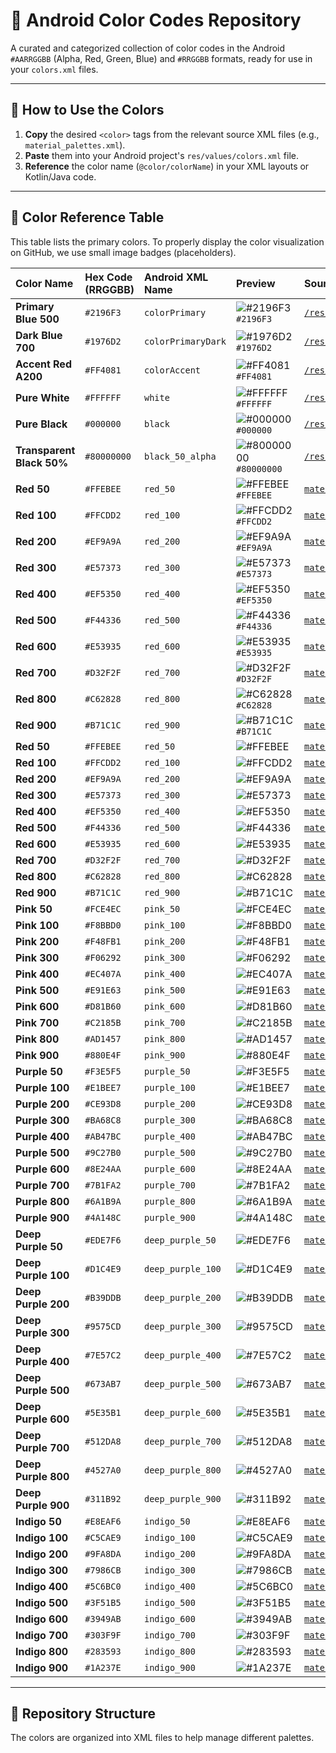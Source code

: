 # 🎨 Android Color Codes Repository

A curated and categorized collection of color codes in the Android `#AARRGGBB` (Alpha, Red, Green, Blue) and `#RRGGBB` formats, ready for use in your `colors.xml` files.

---

## 🚀 How to Use the Colors

1.  **Copy** the desired `<color>` tags from the relevant source XML files (e.g., `material_palettes.xml`).
2.  **Paste** them into your Android project's `res/values/colors.xml` file.
3.  **Reference** the color name (`@color/colorName`) in your XML layouts or Kotlin/Java code.

---

## 🌈 Color Reference Table

This table lists the primary colors. To properly display the color visualization on GitHub, we use small image badges (placeholders).

| Color Name | Hex Code (RRGGBB) | Android XML Name | Preview | Source File |
| :--- | :--- | :--- | :--- | :--- |
| **Primary Blue 500** | `#2196F3` | `colorPrimary` | ![#2196F3](https://placehold.co/15x15/2196F3/2196F3.png) `#2196F3` | [`/res/values/material_palettes.xml`](/res/values/material_palettes.xml) |
| **Dark Blue 700** | `#1976D2` | `colorPrimaryDark` | ![#1976D2](https://placehold.co/15x15/1976D2/1976D2.png) `#1976D2` | [`/res/values/material_palettes.xml`](/res/values/material_palettes.xml) |
| **Accent Red A200** | `#FF4081` | `colorAccent` | ![#FF4081](https://placehold.co/15x15/FF4081/FF4081.png) `#FF4081` | [`/res/values/material_palettes.xml`](/res/values/material_palettes.xml) |
| **Pure White** | `#FFFFFF` | `white` | ![#FFFFFF](https://placehold.co/15x15/FFFFFF/FFFFFF.png) `#FFFFFF` | [`/res/values/base_colors.xml`](/res/values/base_colors.xml) |
| **Pure Black** | `#000000` | `black` | ![#000000](https://placehold.co/15x15/000000/000000.png) `#000000` | [`/res/values/base_colors.xml`](/res/values/base_colors.xml) |
| **Transparent Black 50%** | `#80000000` | `black_50_alpha` | ![#80000000](https://placehold.co/15x15/80000000/80000000.png) `#80000000` | [`/res/values/base_colors.xml`](/res/values/base_colors.xml) |
| **Red 50** | `#FFEBEE` | `red_50` | ![#FFEBEE](https://placehold.co/15x15/FFEBEE/FFEBEE.png) `#FFEBEE` | [`material_palettes.xml`](/res/values/material_palettes.xml) |
| **Red 100** | `#FFCDD2` | `red_100` | ![#FFCDD2](https://placehold.co/15x15/FFCDD2/FFCDD2.png) `#FFCDD2` | [`material_palettes.xml`](/res/values/material_palettes.xml) |
| **Red 200** | `#EF9A9A` | `red_200` | ![#EF9A9A](https://placehold.co/15x15/EF9A9A/EF9A9A.png) `#EF9A9A` | [`material_palettes.xml`](/res/values/material_palettes.xml) |
| **Red 300** | `#E57373` | `red_300` | ![#E57373](https://placehold.co/15x15/E57373/E57373.png) `#E57373` | [`material_palettes.xml`](/res/values/material_palettes.xml) |
| **Red 400** | `#EF5350` | `red_400` | ![#EF5350](https://placehold.co/15x15/EF5350/EF5350.png) `#EF5350` | [`material_palettes.xml`](/res/values/material_palettes.xml) |
| **Red 500** | `#F44336` | `red_500` | ![#F44336](https://placehold.co/15x15/F44336/F44336.png) `#F44336` | [`material_palettes.xml`](/res/values/material_palettes.xml) |
| **Red 600** | `#E53935` | `red_600` | ![#E53935](https://placehold.co/15x15/E53935/E53935.png) `#E53935` | [`material_palettes.xml`](/res/values/material_palettes.xml) |
| **Red 700** | `#D32F2F` | `red_700` | ![#D32F2F](https://placehold.co/15x15/D32F2F/D32F2F.png) `#D32F2F` | [`material_palettes.xml`](/res/values/material_palettes.xml) |
| **Red 800** | `#C62828` | `red_800` | ![#C62828](https://placehold.co/15x15/C62828/C62828.png) `#C62828` | [`material_palettes.xml`](/res/values/material_palettes.xml) |
| **Red 900** | `#B71C1C` | `red_900` | ![#B71C1C](https://placehold.co/15x15/B71C1C/B71C1C.png) `#B71C1C` | [`material_palettes.xml`](/res/values/material_palettes.xml) |
| **Red 50** | `#FFEBEE` | `red_50` | ![#FFEBEE](https://placehold.co/15x15/FFEBEE/FFEBEE.png) | [`material_palettes.xml`](/res/values/material_palettes.xml) |
| **Red 100** | `#FFCDD2` | `red_100` | ![#FFCDD2](https://placehold.co/15x15/FFCDD2/FFCDD2.png) | [`material_palettes.xml`](/res/values/material_palettes.xml) |
| **Red 200** | `#EF9A9A` | `red_200` | ![#EF9A9A](https://placehold.co/15x15/EF9A9A/EF9A9A.png) | [`material_palettes.xml`](/res/values/material_palettes.xml) |
| **Red 300** | `#E57373` | `red_300` | ![#E57373](https://placehold.co/15x15/E57373/E57373.png) | [`material_palettes.xml`](/res/values/material_palettes.xml) |
| **Red 400** | `#EF5350` | `red_400` | ![#EF5350](https://placehold.co/15x15/EF5350/EF5350.png) | [`material_palettes.xml`](/res/values/material_palettes.xml) |
| **Red 500** | `#F44336` | `red_500` | ![#F44336](https://placehold.co/15x15/F44336/F44336.png) | [`material_palettes.xml`](/res/values/material_palettes.xml) |
| **Red 600** | `#E53935` | `red_600` | ![#E53935](https://placehold.co/15x15/E53935/E53935.png) | [`material_palettes.xml`](/res/values/material_palettes.xml) 
| **Red 700** | `#D32F2F` | `red_700` | ![#D32F2F](https://placehold.co/15x15/D32F2F/D32F2F.png) | [`material_palettes.xml`](/res/values/material_palettes.xml) |
| **Red 800** | `#C62828` | `red_800` | ![#C62828](https://placehold.co/15x15/C62828/C62828.png) | [`material_palettes.xml`](/res/values/material_palettes.xml) |
| **Red 900** | `#B71C1C` | `red_900` | ![#B71C1C](https://placehold.co/15x15/B71C1C/B71C1C.png) | [`material_palettes.xml`](/res/values/material_palettes.xml) |
| **Pink 50** | `#FCE4EC` | `pink_50` | ![#FCE4EC](https://placehold.co/15x15/FCE4EC/FCE4EC.png) | [`material_palettes.xml`](/res/values/material_palettes.xml) |
| **Pink 100** | `#F8BBD0` | `pink_100` | ![#F8BBD0](https://placehold.co/15x15/F8BBD0/F8BBD0.png) | [`material_palettes.xml`](/res/values/material_palettes.xml) |
| **Pink 200** | `#F48FB1` | `pink_200` | ![#F48FB1](https://placehold.co/15x15/F48FB1/F48FB1.png) | [`material_palettes.xml`](/res/values/material_palettes.xml) |
| **Pink 300** | `#F06292` | `pink_300` | ![#F06292](https://placehold.co/15x15/F06292/F06292.png) | [`material_palettes.xml`](/res/values/material_palettes.xml) |
| **Pink 400** | `#EC407A` | `pink_400` | ![#EC407A](https://placehold.co/15x15/EC407A/EC407A.png) | [`material_palettes.xml`](/res/values/material_palettes.xml) |
| **Pink 500** | `#E91E63` | `pink_500` | ![#E91E63](https://placehold.co/15x15/E91E63/E91E63.png) | [`material_palettes.xml`](/res/values/material_palettes.xml) |
| **Pink 600** | `#D81B60` | `pink_600` | ![#D81B60](https://placehold.co/15x15/D81B60/D81B60.png) | [`material_palettes.xml`](/res/values/material_palettes.xml) |
| **Pink 700** | `#C2185B` | `pink_700` | ![#C2185B](https://placehold.co/15x15/C2185B/C2185B.png) | [`material_palettes.xml`](/res/values/material_palettes.xml) |
| **Pink 800** | `#AD1457` | `pink_800` | ![#AD1457](https://placehold.co/15x15/AD1457/AD1457.png) | [`material_palettes.xml`](/res/values/material_palettes.xml) |
| **Pink 900** | `#880E4F` | `pink_900` | ![#880E4F](https://placehold.co/15x15/880E4F/880E4F.png) | [`material_palettes.xml`](/res/values/material_palettes.xml) |
| **Purple 50** | `#F3E5F5` | `purple_50` | ![#F3E5F5](https://placehold.co/15x15/F3E5F5/F3E5F5.png) | [`material_palettes.xml`](/res/values/material_palettes.xml) |
| **Purple 100** | `#E1BEE7` | `purple_100` | ![#E1BEE7](https://placehold.co/15x15/E1BEE7/E1BEE7.png) | [`material_palettes.xml`](/res/values/material_palettes.xml) |
| **Purple 200** | `#CE93D8` | `purple_200` | ![#CE93D8](https://placehold.co/15x15/CE93D8/CE93D8.png) | [`material_palettes.xml`](/res/values/material_palettes.xml) |
| **Purple 300** | `#BA68C8` | `purple_300` | ![#BA68C8](https://placehold.co/15x15/BA68C8/BA68C8.png) | [`material_palettes.xml`](/res/values/material_palettes.xml) |
| **Purple 400** | `#AB47BC` | `purple_400` | ![#AB47BC](https://placehold.co/15x15/AB47BC/AB47BC.png) | [`material_palettes.xml`](/res/values/material_palettes.xml) |
| **Purple 500** | `#9C27B0` | `purple_500` | ![#9C27B0](https://placehold.co/15x15/9C27B0/9C27B0.png) | [`material_palettes.xml`](/res/values/material_palettes.xml) |
| **Purple 600** | `#8E24AA` | `purple_600` | ![#8E24AA](https://placehold.co/15x15/8E24AA/8E24AA.png) | [`material_palettes.xml`](/res/values/material_palettes.xml) |
| **Purple 700** | `#7B1FA2` | `purple_700` | ![#7B1FA2](https://placehold.co/15x15/7B1FA2/7B1FA2.png) | [`material_palettes.xml`](/res/values/material_palettes.xml) |
| **Purple 800** | `#6A1B9A` | `purple_800` | ![#6A1B9A](https://placehold.co/15x15/6A1B9A/6A1B9A.png) | [`material_palettes.xml`](/res/values/material_palettes.xml) |
| **Purple 900** | `#4A148C` | `purple_900` | ![#4A148C](https://placehold.co/15x15/4A148C/4A148C.png) | [`material_palettes.xml`](/res/values/material_palettes.xml) |
| **Deep Purple 50** | `#EDE7F6` | `deep_purple_50` | ![#EDE7F6](https://placehold.co/15x15/EDE7F6/EDE7F6.png) | [`material_palettes.xml`](/res/values/material_palettes.xml) |
| **Deep Purple 100** | `#D1C4E9` | `deep_purple_100` | ![#D1C4E9](https://placehold.co/15x15/D1C4E9/D1C4E9.png) | [`material_palettes.xml`](/res/values/material_palettes.xml) |
| **Deep Purple 200** | `#B39DDB` | `deep_purple_200` | ![#B39DDB](https://placehold.co/15x15/B39DDB/B39DDB.png) | [`material_palettes.xml`](/res/values/material_palettes.xml) |
| **Deep Purple 300** | `#9575CD` | `deep_purple_300` | ![#9575CD](https://placehold.co/15x15/9575CD/9575CD.png) | [`material_palettes.xml`](/res/values/material_palettes.xml) |
| **Deep Purple 400** | `#7E57C2` | `deep_purple_400` | ![#7E57C2](https://placehold.co/15x15/7E57C2/7E57C2.png) | [`material_palettes.xml`](/res/values/material_palettes.xml) |
| **Deep Purple 500** | `#673AB7` | `deep_purple_500` | ![#673AB7](https://placehold.co/15x15/673AB7/673AB7.png) | [`material_palettes.xml`](/res/values/material_palettes.xml) |
| **Deep Purple 600** | `#5E35B1` | `deep_purple_600` | ![#5E35B1](https://placehold.co/15x15/5E35B1/5E35B1.png) | [`material_palettes.xml`](/res/values/material_palettes.xml) |
| **Deep Purple 700** | `#512DA8` | `deep_purple_700` | ![#512DA8](https://placehold.co/15x15/512DA8/512DA8.png) | [`material_palettes.xml`](/res/values/material_palettes.xml) |
| **Deep Purple 800** | `#4527A0` | `deep_purple_800` | ![#4527A0](https://placehold.co/15x15/4527A0/4527A0.png) | [`material_palettes.xml`](/res/values/material_palettes.xml) |
| **Deep Purple 900** | `#311B92` | `deep_purple_900` | ![#311B92](https://placehold.co/15x15/311B92/311B92.png) | [`material_palettes.xml`](/res/values/material_palettes.xml) |
| **Indigo 50** | `#E8EAF6` | `indigo_50` | ![#E8EAF6](https://placehold.co/15x15/E8EAF6/E8EAF6.png) | [`material_palettes.xml`](/res/values/material_palettes.xml) |
| **Indigo 100** | `#C5CAE9` | `indigo_100` | ![#C5CAE9](https://placehold.co/15x15/C5CAE9/C5CAE9.png) | [`material_palettes.xml`](/res/values/material_palettes.xml) |
| **Indigo 200** | `#9FA8DA` | `indigo_200` | ![#9FA8DA](https://placehold.co/15x15/9FA8DA/9FA8DA.png) | [`material_palettes.xml`](/res/values/material_palettes.xml) |
| **Indigo 300** | `#7986CB` | `indigo_300` | ![#7986CB](https://placehold.co/15x15/7986CB/7986CB.png) | [`material_palettes.xml`](/res/values/material_palettes.xml) |
| **Indigo 400** | `#5C6BC0` | `indigo_400` | ![#5C6BC0](https://placehold.co/15x15/5C6BC0/5C6BC0.png) | [`material_palettes.xml`](/res/values/material_palettes.xml) |
| **Indigo 500** | `#3F51B5` | `indigo_500` | ![#3F51B5](https://placehold.co/15x15/3F51B5/3F51B5.png) | [`material_palettes.xml`](/res/values/material_palettes.xml) |
| **Indigo 600** | `#3949AB` | `indigo_600` | ![#3949AB](https://placehold.co/15x15/3949AB/3949AB.png) | [`material_palettes.xml`](/res/values/material_palettes.xml) |
| **Indigo 700** | `#303F9F` | `indigo_700` | ![#303F9F](https://placehold.co/15x15/303F9F/303F9F.png) | [`material_palettes.xml`](/res/values/material_palettes.xml) |
| **Indigo 800** | `#283593` | `indigo_800` | ![#283593](https://placehold.co/15x15/283593/283593.png) | [`material_palettes.xml`](/res/values/material_palettes.xml) |
| **Indigo 900** | `#1A237E` | `indigo_900` | ![#1A237E](https://placehold.co/15x15/1A237E/1A237E.png) | [`material_palettes.xml`](/res/values/material_palettes.xml) |

***

## 📂 Repository Structure

The colors are organized into XML files to help manage different palettes.

